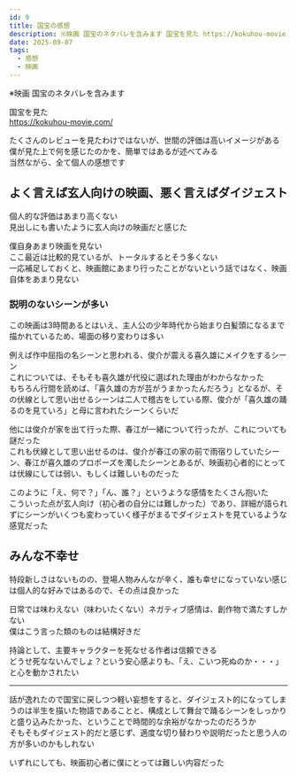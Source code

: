 ```yaml
---
id: 9
title: 国宝の感想
description: ※映画 国宝のネタバレを含みます 国宝を見た https://kokuhou-movie.com/ たくさんのレビューを見たわけではないが、...
date: 2025-09-07
tags:
  - 感想
  - 映画
---
```

※映画 国宝のネタバレを含みます

国宝を見た  
https://kokuhou-movie.com/

たくさんのレビューを見たわけではないが、世間の評価は高いイメージがある  
僕が見た上で何を感じたのかを、簡単ではあるが述べてみる  
当然ながら、全て個人の感想です

## よく言えば玄人向けの映画、悪く言えばダイジェスト
個人的な評価はあまり高くない  
見出しにも書いたように玄人向けの映画だと感じた

僕自身あまり映画を見ない  
ここ最近は比較的見ているが、トータルするとそう多くない  
一応補足しておくと、映画館にあまり行ったことがないという話ではなく、映画自体をあまり見ない

### 説明のないシーンが多い

この映画は3時間あるとはいえ、主人公の少年時代から始まり白髪頭になるまで描かれているため、場面の移り変わりは多い

例えば作中屈指の名シーンと思われる、俊介が震える喜久雄にメイクをするシーン  
これについては、そもそも喜久雄が代役に選ばれた理由がわからなかった  
もちろん行間を読めば、「喜久雄の方が芸がうまかったんだろう」となるが、その伏線として思い出せるシーンは二人で稽古をしている際、俊介が「喜久雄の踊るのを見ていろ」と母に言われたシーンくらいだ

他には俊介が家を出て行った際、春江が一緒について行ったが、これについても謎だった  
これも伏線として思い出せるのは、俊介が春江の家の前で雨宿りしていたシーン、春江が喜久雄のプロポーズを濁したシーンとあるが、映画初心者的にとっては伏線にしては弱い、もしくは難しいものだった

このように「え、何で？」「ん、誰？」というような感情をたくさん抱いた  
こういった点が玄人向け（初心者の自分には難しかった）であり、詳細が語られずにシーンがいくつも変わっていく様子がまるでダイジェストを見ているような感覚だった

## みんな不幸せ

特段新しさはないものの、登場人物みんなが辛く、誰も幸せになっていない感じは個人的な好みではあるので、その点は良かった

日常では味わえない（味わいたくない）ネガティブ感情は、創作物で満たすしかない  
僕はこう言った類のものは結構好きだ

持論として、主要キャラクターを死なせる作者は信頼できる  
どうせ死なないんでしょ？という安心感よりも、「え、こいつ死ぬのか・・・」と心を動かされたい

---

話が逸れたので国宝に戻しつつ軽い妄想をすると、ダイジェスト的になってしまうのは半生を描いた物語であることと、構成として舞台で踊るシーンをしっかりと盛り込みたかった、ということで時間的な余裕がなかったのだろうか  
そもそもダイジェスト的だと感じず、適度な切り替わりや説明だったと思う人の方が多いのかもしれない

いずれにしても、映画初心者に僕にとっては難しい内容だった
